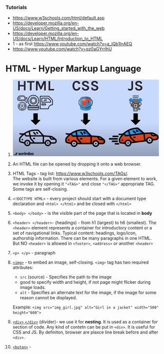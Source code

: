 ### Tutorials
+ https://www.w3schools.com/html/default.asp
+ https://developer.mozilla.org/en-US/docs/Learn/Getting_started_with_the_web
+ https://developer.mozilla.org/en-US/docs/Learn/HTML/Introduction_to_HTML
+ 1 - as first https://www.youtube.com/watch?v=a_iQb1lnAEQ
+ https://www.youtube.com/watch?v=qz0aGYrrlhU

# HTML - Hyper Markup Language
1.  ![alt text](htmlCssJs.jpg)
2. An HTML file can be opened by dropping it onto a web browser.
3.  HTML Tags - tag list: https://www.w3schools.com/TAGs/.  
The website is built from various elements. For a given element to work, we invoke it by opening it `"<TAG>"` and close `"</TAG>"` appropriate TAG. Some tags are self-closing.
4. `<!DOCTYPE HTML>` - every project should start with a document type declaration and `<html> </html>` and be closed with `</html>`
5. `<body> </body>` - is the visible part of the page that is located in **body**
6. `<header> </header>`- (headings) - from h1 (largest) to h6 (smallest). The `<header>` element represents a container for introductory content or a set of navigational links. Typical content: headings, logo/icon, authorship information. There can be many paragraphs in one HTML. But NO `<header>` is allowed in `<footer>`, `<address>` or another `<header>`
7. `<p> </p>` - paragraph
8. [`<img>`](https://www.w3schools.com/TAGs/tag_img.asp) - to embed an image, self-closing. `<img>` tag has two required attributes:
    + `src` (source) - Specifies the path to the image
    + good to specify width and height, if not page might flicker during image loads.
    + `alt` - Specifies an alternate text for the image, if the image for some reason cannot be displayed.    
    
    Example: `<img src="img_girl.jpg" alt="Girl in a jacket" width="500" height="600">`
9. [`<div>` `</div>`](https://www.w3schools.com/TAGs/tag_div.asp) (divider)- we use it for **nesting**. It is used as a container for section of code. Any kind of contetn can be put in `<div>`. It is useful for CSS and JS. By definiton, browser are plaxce line break before and after `<div>`.
10. [`<buton>`](https://www.w3schools.com/TAGs/tag_button.asp) -